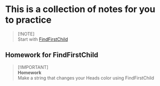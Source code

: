 # This is a collection of notes for you to practice <br />
 > [!NOTE]\
 > Start with
 > [FindFirstChild](https://github.com/Shimjapi/Notes/blob/main/FindFirstChild/All.lua)

## Homework for FindFirstChild <br />
 > [!IMPORTANT]\
 > **Homework** <br />
 > Make a string that changes your Heads color using FindFirstChild
